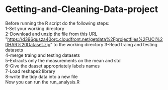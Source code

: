 # Getting-and-Cleaning-Data-project
Before running the R script do the following steps:<br/>
1-Set your working directory <br/>
2-Download and unzip the file from this URL "https://d396qusza40orc.cloudfront.net/getdata%2Fprojectfiles%2FUCI%20HAR%20Dataset.zip" to the working directory 
3-Read traing and testing datasets <br/>
4-merge traing and testing datasets <br/>
5-Extracts only the measurements on the mean and std <br/>
6-Give the daaset appropriately labels names <br/>
7-Load reshape2 library <br/>
8-write the tidy data into a new file <br/>
Now you can run the run_analysis.R
